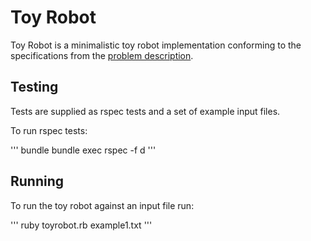 Toy Robot
=========

Toy Robot is a minimalistic toy robot implementation conforming to the specifications from the [problem description](PROBLEM.md).

Testing
-------

Tests are supplied as rspec tests and a set of example input files.

To run rspec tests:

'''
bundle
bundle exec rspec -f d
'''

Running
-------

To run the toy robot against an input file run:

'''
ruby toyrobot.rb example1.txt
'''
